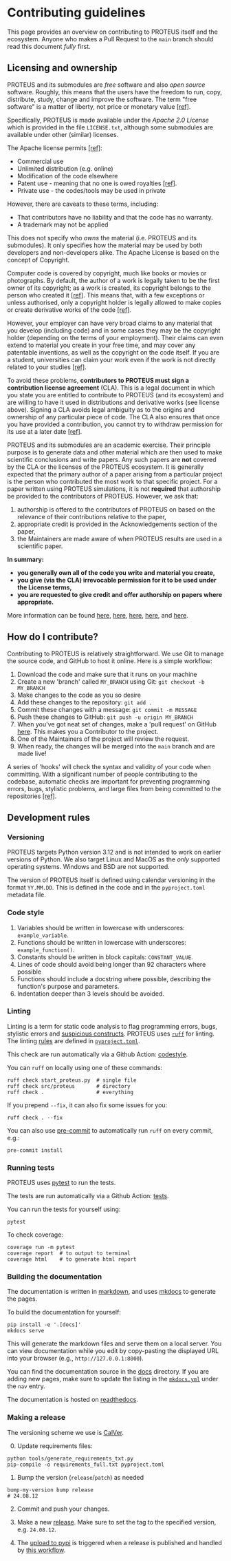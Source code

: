 # Contributing guidelines

This page provides an overview on contributing to PROTEUS itself and the ecosystem.
Anyone who makes a Pull Request to the `main` branch should read this document *fully* first.

## Licensing and ownership

PROTEUS and its submodules are *free* software and also *open source* software. Roughly, this means that the users have the freedom to run, copy, distribute, study, change and improve the software. The term "free software" is a matter of liberty, not price or monetary value [[ref]](https://www.gnu.org/philosophy/free-sw.html).

Specifically, PROTEUS is made available under the *Apache 2.0 License* which is provided in the file `LICENSE.txt`, although some submodules are available under other (similar) licenses.

The Apache license permits [[ref]](https://choosealicense.com/licenses/apache-2.0/):

* Commercial use
* Unlimited distribution (e.g. online)
* Modification of the code elsewhere
* Patent use - meaning that no one is owed royalties [[ref]](https://opensource.com/article/18/2/apache-2-patent-license).
* Private use - the codes/tools may be used in private

However, there are caveats to these terms, including:

* That contributors have no liability and that the code has no warranty.
* A trademark may not be applied

This does not specify who *owns* the material (i.e. PROTEUS and its submodules). It only specifies how the material may be used by both developers and non-developers alike. The Apache License is based on the concept of Copyright.

Computer code is covered by copyright, much like books or movies or photographs. By default, the author of a  work is legally taken to be the first owner of its copyright; as a work is created, its copyright belongs to the person who created it [[ref]](https://assets.publishing.service.gov.uk/media/5a7eaf0ae5274a2e87db13f3/c-notice-201402.pdf). This means that, with a few exceptions or unless authorised, only a copyright holder is legally allowed to make copies or create derivative works of the code [[ref]](https://www.fsf.org/licensing/contributor-faq).

However, your employer can have very broad claims to any material that you develop (including code) and in some cases they may be the copyright holder (depending on the terms of your employment). Their claims can even extend to material you create in your free time, and may cover any patentable inventions, as well as the copyright on the code itself. If you are a student, universities can claim your work even if the work is not directly related to your studies [[ref]](https://www.fsf.org/licensing/contributor-faq).

To avoid these problems, **contributors to PROTEUS must sign a contribution license agreement** (CLA). This is a legal document in which you state you are entitled to contribute to PROTEUS (and its ecosystem) and are willing to have it used in distributions and derivative works (see license above). Signing a CLA avoids legal ambiguity as to the origins and ownership of any particular piece of code. The CLA also ensures that once you have provided a contribution, you cannot try to withdraw permission for its use at a later date [[ref]](https://www.djangoproject.com/foundation/cla/faq/).

PROTEUS and its submodules are an academic exercise. Their principle purpose is to generate data and other material which are then used to make scientific conclusions and write papers. Any such papers are **not** covered by the CLA or the licenses of the PROTEUS ecosystem. It is generally expected that the primary author of a paper arising from a particular project is the person who contributed the most work to that specific project. For a paper written using PROTEUS simulations, it is not **required** that authorship be provided to the contributors of PROTEUS. However, we ask that:

1. authorship is offered to the contributors of PROTEUS on based on the relevance of their contributions relative to the paper,
2. appropriate credit is provided in the Acknowledgements section of the paper,
3. the Maintainers are made aware of when PROTEUS results are used in a scientific paper.

<b>
In summary:

* you generally own all of the code you write and material you create,
* you give (via the CLA) irrevocable permission for it to be used under the License terms,
* you are requested to give credit and offer authorship on papers where appropriate.
</b>

More information can be found [here](https://en.wikipedia.org/wiki/Open_source), [here](https://opensource.guide), [here](https://oziellaw.ca/navigating-open-source-software-ownership-licensing-and-commercialization/), [here](https://contributoragreements.org), and [here](https://fossa.com/learn/open-source-licenses/).

## How do I contribute?

Contributing to PROTEUS is relatively straightforward. We use Git to manage the source code, and GitHub to host it online. Here is a simple workflow:

1. Download the code and make sure that it runs on your machine
2. Create a new 'branch' called `MY_BRANCH` using Git: `git checkout -b MY_BRANCH`
3. Make changes to the code as you so desire
4. Add these changes to the repository: `git add .`
5. Commit these changes with a message: `git commit -m MESSAGE`
4. Push these changes to GitHub: `git push -u origin MY_BRANCH`
5. When you've got neat set of changes, make a 'pull request' on GitHub [here](https://github.com/FormingWorlds/PROTEUS/pulls). This makes you a Contributor to the project.
6. One of the Maintainers of the project will review the request.
7. When ready, the changes will be merged into the `main` branch and are made live!

A series of 'hooks' will check the syntax and validity of your code when committing. With a significant number of people contributing to the codebase, automatic checks are important for preventing programming errors, bugs, stylistic problems, and large files from being committed to the repositories [[ref]](https://en.wikipedia.org/wiki/Lint_(software)).

## Development rules

### Versioning

PROTEUS targets Python version 3.12 and is not intended to work on earlier versions of Python.
We also target Linux and MacOS as the *only* supported operating systems. Windows and BSD are not supported.

The version of PROTEUS itself is defined using calendar versioning in the format `YY.MM.DD`. This is defined in the code and in the `pyproject.toml` metadata file.

### Code style

1. Variables should be written in lowercase with underscores: `example_variable`.
2. Functions should be written in lowercase with underscores: `example_function()`.
3. Constants should be written in block capitals: `CONSTANT_VALUE`.
4. Lines of code should avoid being longer than 92 characters where possible
5. Functions should include a docstring where possible, describing the function's purpose and parameters.
6. Indentation deeper than 3 levels should be avoided.

### Linting

Linting is a term for static code analysis to flag programming errors,
bugs, stylistic errors and [suspicious constructs](https://en.wikipedia.org/wiki/Lint_(software)).
PROTEUS uses [`ruff`](https://astral.sh/ruff) for linting.
The linting [rules](https://docs.astral.sh/ruff/rules/) are defined in [`pyproject.toml`](https://github.com/FormingWorlds/PROTEUS/blob/main/pyproject.toml).

This check are run automatically via a Github Action: [codestyle](https://github.com/FormingWorlds/PROTEUS/blob/main/.github/workflows/codestyle.yaml).

You can `ruff` on locally using one of these commands:

```console
ruff check start_proteus.py  # single file
ruff check src/proteus       # directory
ruff check .                 # everything
```

If you prepend `--fix`, it can also fix some issues for you:

```console
ruff check . --fix
```

You can also use [pre-commit](https://pre-commit.com/#usage) to automatically run `ruff` on every commit, e.g.:

```console
pre-commit install
```

### Running tests

PROTEUS uses [pytest](https://docs.pytest.org/en/latest/) to run the tests.

The tests are run automatically via a Github Action: [tests](https://github.com/FormingWorlds/PROTEUS/blob/main/.github/workflows/tests.yaml).

You can run the tests for yourself using:

```console
pytest
```

To check coverage:

```console
coverage run -m pytest
coverage report  # to output to terminal
coverage html    # to generate html report
```

### Building the documentation

The documentation is written in [markdown](https://www.markdownguide.org/basic-syntax/), and uses [mkdocs](https://www.mkdocs.org/) to generate the pages.

To build the documentation for yourself:

```console
pip install -e '.[docs]'
mkdocs serve
```

This will generate the markdown files and serve them on a local server. You can view documentation while you edit by copy-pasting the displayed URL into your browser (e.g., `http://127.0.0.1:8000`).

You can find the documentation source in the [docs](https://github.com/FormingWorlds/PROTEUS/tree/main/docs) directory.
If you are adding new pages, make sure to update the listing in the [`mkdocs.yml`](https://github.com/FormingWorlds/PROTEUS/blob/main/mkdocs.yml) under the `nav` entry.

The documentation is hosted on [readthedocs](https://readthedocs.io/projects/fwl-proteus).

### Making a release

The versioning scheme we use is [CalVer](https://calver.org/).

0. Update requirements files:

```console
python tools/generate_requirements_txt.py
pip-compile -o requirements_full.txt pyproject.toml
```

1. Bump the version (`release`/`patch`) as needed

```console
bump-my-version bump release
# 24.08.12
```

2. Commit and push your changes.

3. Make a new [release](https://github.com/FormingWorlds/PROTEUS/releases). Make sure to set the tag to the specified version, e.g. `24.08.12`.

4. The [upload to pypi](https://pypi.org/project/fwl-proteus) is triggered when a release is published and handled by [this workflow](https://github.com/FormingWorlds/PROTEUS/actions/workflows/publish.yaml).
